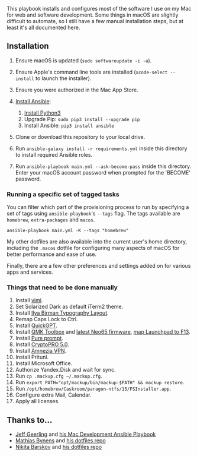 This playbook installs and configures most of the software I use on my Mac for web and software development. Some things in macOS are slightly difficult to automate, so I still have a few manual installation steps, but at least it's all documented here.

## Installation

1. Ensure macOS is updated (`sudo softwareupdate -i -a`).
1. Ensure Apple's command line tools are installed (`xcode-select --install` to launch the installer).
1. Ensure you were authorized in the Mac App Store.
1. [Install Ansible](https://docs.ansible.com/ansible/latest/installation_guide/index.html):

   1. [Install Python3](https://www.python.org/downloads/macos/)
   2. Upgrade Pip: `sudo pip3 install --upgrade pip`
   3. Install Ansible: `pip3 install ansible`

1. Clone or download this repository to your local drive.
1. Run `ansible-galaxy install -r requirements.yml` inside this directory to install required Ansible roles.
1. Run `ansible-playbook main.yml --ask-become-pass` inside this directory. Enter your macOS account password when prompted for the 'BECOME' password.

### Running a specific set of tagged tasks

You can filter which part of the provisioning process to run by specifying a set of tags using `ansible-playbook`'s `--tags` flag. The tags available are `homebrew`, `extra-packages` and `macos`.

    ansible-playbook main.yml -K --tags "homebrew"

My other dotfiles are also available into the current user's home directory, including the `.macos` dotfile for configuring many aspects of macOS for better performance and ease of use.

Finally, there are a few other preferences and settings added on for various apps and services.

### Things that need to be done manually

1. Install [vimi](https://github.com/miripiruni/vimi).
1. Set Solarized Dark as default iTerm2 theme.
1. Install [Ilya Birman Typography Layout](https://ilyabirman.net/projects/typography-layout).
1. Remap Caps Lock to Ctrl.
1. Install [QuickGPT](https://sindresorhus.gumroad.com/l/quickgpt).
1. Install [QMK Toolbox](https://github.com/qmk/qmk_toolbox/releases) and [latest Neo65 firmware](https://www.qwertykeys.com/pages/fw), [map Launchpad to F13](https://github.com/the-via/releases/issues/92#issuecomment-826337718).
1. Install [Pure prompt](https://github.com/xcambar/purs).
1. Install [CryptoPRO 5.0](https://www.cryptopro.ru/products/csp).
1. Install [Amnezia VPN](https://ru.amnezia.org/).
1. Install Pritunl.
1. Install Microsoft Office.
1. Authorize Yandex.Disk and wait for sync.
1. Run `cp .mackup.cfg ~/.mackup.cfg`.
1. Run `export PATH="opt/mackup/bin/mackup:$PATH" && mackup restore`.
1. Run `/opt/homebrew/Caskroom/paragon-ntfs/15/FSInstaller.app`.
1. Configure extra Mail, Calendar.
1. Apply all licenses.

## Thanks to…

- [Jeff Geerling](https://www.jeffgeerling.com/) and [his Mac Development Ansible Playbook](https://github.com/geerlingguy/mac-dev-playbook)
- [Mathias Bynens](https://mathiasbynens.be/) and [his dotfiles repo](https://github.com/mathiasbynens/dotfiles)
- [Nikita Barskov](https://dev-tau-seven.vercel.app/) and [his dotfiles repo](https://github.com/nikitabarskov/dotfiles)
